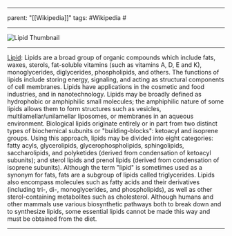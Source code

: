 
---
parent: "[[Wikipedia]]"
tags:
	#Wikipedia
	#
	
---

![Lipid Thumbnail](https://upload.wikimedia.org/wikipedia/commons/5/5a/Common_lipid_types.svg)

---

[Lipid](https://en.wikipedia.org/wiki/Lipid): Lipids are a broad group of organic compounds which include fats, waxes, sterols, fat-soluble vitamins (such as vitamins A, D, E and K), monoglycerides, diglycerides, phospholipids, and others. The functions of lipids include storing energy, signaling, and acting as structural components of cell membranes. Lipids have applications in the cosmetic and food industries, and in nanotechnology.
Lipids may be broadly defined as hydrophobic or amphiphilic small molecules; the amphiphilic nature of some lipids allows them to form structures such as vesicles, multilamellar/unilamellar liposomes, or membranes in an aqueous environment. Biological lipids originate entirely or in part from two distinct types of biochemical subunits or "building-blocks": ketoacyl and isoprene groups. Using this approach, lipids may be divided into eight categories: fatty acyls, glycerolipids, glycerophospholipids, sphingolipids, saccharolipids, and polyketides (derived from condensation of ketoacyl subunits); and sterol lipids and prenol lipids (derived from condensation of isoprene subunits).
Although the term "lipid" is sometimes used as a synonym for fats, fats are a subgroup of lipids called triglycerides. Lipids also encompass molecules such as fatty acids and their derivatives (including tri-, di-, monoglycerides, and phospholipids), as well as other sterol-containing metabolites such as cholesterol. Although humans and other mammals use various biosynthetic pathways both to break down and to synthesize lipids, some essential lipids cannot be made this way and must be obtained from the diet.

---


